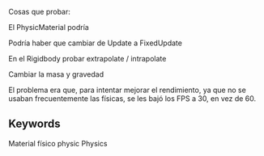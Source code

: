Cosas que probar:

El PhysicMaterial podría 

Podría haber que cambiar de Update a FixedUpdate

En el Rigidbody probar extrapolate / intrapolate

Cambiar la masa y gravedad

El problema era que, para intentar mejorar el rendimiento, ya que no se usaban frecuentemente las físicas, se les bajó los FPS a 30, en vez de 60.

## Keywords

Material físico physic Physics

